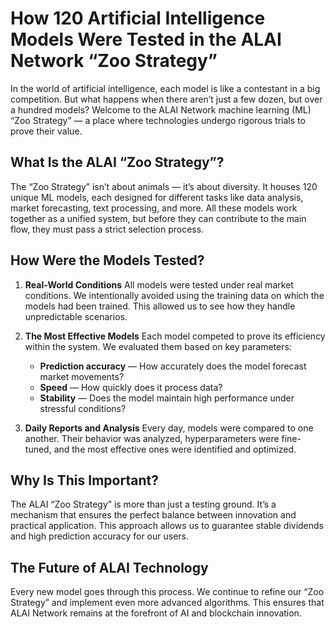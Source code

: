 
# How 120 Artificial Intelligence Models Were Tested in the ALAI Network “Zoo Strategy”

In the world of artificial intelligence, each model is like a contestant in a big competition. But what happens when there aren’t just a few dozen, but over a hundred models? Welcome to the ALAI Network machine learning (ML) “Zoo Strategy” — a place where technologies undergo rigorous trials to prove their value.

## What Is the ALAI “Zoo Strategy”?
The “Zoo Strategy” isn’t about animals — it’s about diversity. It houses 120 unique ML models, each designed for different tasks like data analysis, market forecasting, text processing, and more. All these models work together as a unified system, but before they can contribute to the main flow, they must pass a strict selection process.

## How Were the Models Tested?
1. **Real-World Conditions**
   All models were tested under real market conditions. We intentionally avoided using the training data on which the models had been trained. This allowed us to see how they handle unpredictable scenarios.

2. **The Most Effective Models**
   Each model competed to prove its efficiency within the system. We evaluated them based on key parameters:
   - **Prediction accuracy** — How accurately does the model forecast market movements?
   - **Speed** — How quickly does it process data?
   - **Stability** — Does the model maintain high performance under stressful conditions?

3. **Daily Reports and Analysis**
   Every day, models were compared to one another. Their behavior was analyzed, hyperparameters were fine-tuned, and the most effective ones were identified and optimized.

## Why Is This Important?
The ALAI “Zoo Strategy” is more than just a testing ground. It’s a mechanism that ensures the perfect balance between innovation and practical application. This approach allows us to guarantee stable dividends and high prediction accuracy for our users.

## The Future of ALAI Technology
Every new model goes through this process. We continue to refine our “Zoo Strategy” and implement even more advanced algorithms. This ensures that ALAI Network remains at the forefront of AI and blockchain innovation.
